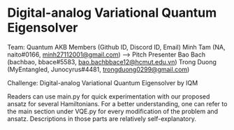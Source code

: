 # Digital-analog Variational Quantum Eigensolver

Team: Quantum AKB Members (Github ID, Discord ID, Email) 
Minh Tam (NA, naito#0166, minh27112001@gmail.com) --> Pitch Presenter 
Bao Bach (bachbao, bbace#5583, bao.bachbbace12@hcmut.edu.vn)
Trong Duong (MyEntangled, Junocyrus#4481, trongduong0299@gmail.com)

Challenge: Digital-analog Variational Quantum Eigensolver by IQM

Readers can use main.py for quick experimentation with our proposed ansatz for several Hamiltonians. For a better understanding, one can refer to the main section under VQE.py for every modification of the problem and ansatz. Descriptions in those parts are relatively self-explanatory.
